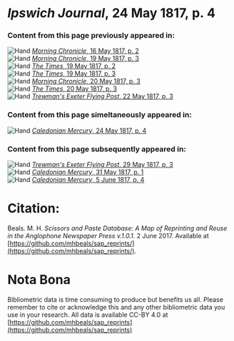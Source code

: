 # *Ipswich Journal*, 24 May 1817, p. 4  
  
### Content from this page previously appeared in:  
![Hand](http://scissorsandpaste.net/wp-content/uploads/2017/06/smallhandpointer.png) [*Morning Chronicle*, 16 May 1817, p. 2](https://mhbeals.github.io/sap_html/Morning-Chronicle/Morning-Chronicle-16-May-1817-p-2)  
![Hand](http://scissorsandpaste.net/wp-content/uploads/2017/06/smallhandpointer.png) [*Morning Chronicle*, 19 May 1817, p. 3](https://mhbeals.github.io/sap_html/Morning-Chronicle/Morning-Chronicle-19-May-1817-p-3)  
![Hand](http://scissorsandpaste.net/wp-content/uploads/2017/06/smallhandpointer.png) [*The Times*, 19 May 1817, p. 2](https://mhbeals.github.io/sap_html/The-Times/The-Times-19-May-1817-p-2)  
![Hand](http://scissorsandpaste.net/wp-content/uploads/2017/06/smallhandpointer.png) [*The Times*, 19 May 1817, p. 3](https://mhbeals.github.io/sap_html/The-Times/The-Times-19-May-1817-p-3)  
![Hand](http://scissorsandpaste.net/wp-content/uploads/2017/06/smallhandpointer.png) [*Morning Chronicle*, 20 May 1817, p. 3](https://mhbeals.github.io/sap_html/Morning-Chronicle/Morning-Chronicle-20-May-1817-p-3)  
![Hand](http://scissorsandpaste.net/wp-content/uploads/2017/06/smallhandpointer.png) [*The Times*, 20 May 1817, p. 3](https://mhbeals.github.io/sap_html/The-Times/The-Times-20-May-1817-p-3)  
![Hand](http://scissorsandpaste.net/wp-content/uploads/2017/06/smallhandpointer.png) [*Trewman's Exeter Flying Post*, 22 May 1817, p. 3](https://mhbeals.github.io/sap_html/Trewman's-Exeter-Flying-Post/Trewman's-Exeter-Flying-Post-22-May-1817-p-3)  
  
### Content from this page simeltaneously appeared in:  
![Hand](http://scissorsandpaste.net/wp-content/uploads/2017/06/smallhandpointer.png) [*Caledonian Mercury*, 24 May 1817, p. 4](https://mhbeals.github.io/sap_html/Caledonian-Mercury/Caledonian-Mercury-24-May-1817-p-4)  
  
### Content from this page subsequently appeared in:  
![Hand](http://scissorsandpaste.net/wp-content/uploads/2017/06/smallhandpointer.png) [*Trewman's Exeter Flying Post*, 29 May 1817, p. 3](https://mhbeals.github.io/sap_html/Trewman's-Exeter-Flying-Post/Trewman's-Exeter-Flying-Post-29-May-1817-p-3)  
![Hand](http://scissorsandpaste.net/wp-content/uploads/2017/06/smallhandpointer.png) [*Caledonian Mercury*, 31 May 1817, p. 1](https://mhbeals.github.io/sap_html/Caledonian-Mercury/Caledonian-Mercury-31-May-1817-p-1)  
![Hand](http://scissorsandpaste.net/wp-content/uploads/2017/06/smallhandpointer.png) [*Caledonian Mercury*, 5 June 1817, p. 4](https://mhbeals.github.io/sap_html/Caledonian-Mercury/Caledonian-Mercury-5-June-1817-p-4)  


# Citation: 

Beals. M. H. *Scissors and Paste Database: A Map of Reprinting and Reuse in the Anglophone Newspaper Press v.1.0.1.* 2 June 2017. Available at [https://github.com/mhbeals/sap_reprints/](https://github.com/mhbeals/sap_reprints/). 

# Nota Bona

Bibliometric data is time consuming to produce but benefits us all. Please remember to cite or acknowledge this and any other bibliometric data you use in your research. All data is available CC-BY 4.0 at [https://github.com/mhbeals/sap_reprints](https://github.com/mhbeals/sap_reprints)